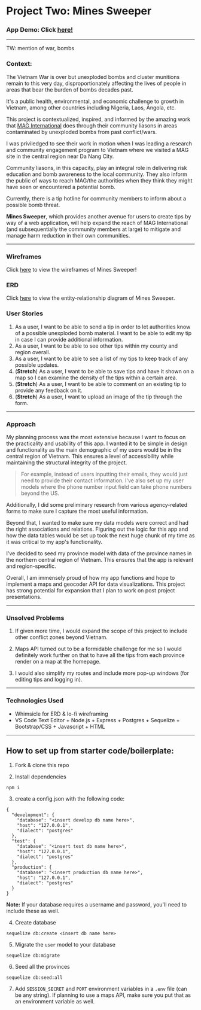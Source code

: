 # Project Two: Mines Sweeper

### App Demo: Click [here!](https://minessweeper.herokuapp.com/)
----------------------------------------------
TW: mention of war, bombs 

### Context: 

The Vietnam War is over but unexploded bombs and cluster munitions remain to this very day, disproportionately affecting the lives of people in areas that bear the burden of bombs decades past.

It's a public health, environmental, and economic challenge to growth in Vietnam, among other countries including Nigeria, Laos, Angola, etc. 

This project is contextualized, inspired, and informed by the amazing work that [MAG International](https://www.maginternational.org/what-we-do/where-we-work/vietnam/) does through their community liasons in areas contaminated by unexploded bombs from past conflict/wars. 

I was priviledged to see their work in motion when I was leading a research and community engagement program to Vietnam where we visited a MAG site in the central region near Da Nang City. 

Community liasons, in this capacity, play an integral role in delivering risk education and bomb awareness to the local community. They also inform the public of ways to reach MAG/the authorities when they think they might have seen or encountered a potential bomb. 

Currently, there is a tip hotline for community members to inform about a possible bomb threat. 

**Mines Sweeper**, which provides another avenue for users to create tips by way of a web application, will help expand the reach of MAG International (and subsequentially the community members at large) to mitigate and manage harm reduction in their own communities.

----------------------------------------------------------
### Wireframes

Click [here](https://whimsical.com/project-2-wireframes-4zHBvk17jQoke5LnQgJLHc) to view the wireframes of Mines Sweeper! 

### ERD 

Click [here](https://whimsical.com/project-2-erd-KhbbZiC8mwzu58YBH5sGeG) to view the entity-relationship diagram of Mines Sweeper.

### User Stories

1. As a user, I want to be able to send a tip in order to let authorities know of a possible unexploded bomb material. I want to be able to edit my tip in case I can provide additional information. 
2. As a user, I want to be able to see other tips within my county and region overall.
3. As a user, I want to be able to see a list of my tips to keep track of any possible updates. 
4. (**Stretch**) As a user, I want to be able to save tips and have it shown on a map so I can examine the density of the tips within a certain area.
5. (**Stretch**) As a user, I want to be able to comment on an existing tip to provide any feedback on it.
6. (**Stretch**) As a user, I want to upload an image of the tip through the form.

----------------------------------------------------------
### Approach

My planning process was the most extensive because I want to focus on the practicality and usability of this app. I wanted it to be simple in design and functionality as the main demographic of my users would be in the central region of Vietnam. This ensures a level of accessibility while maintaining the structural integrity of the project. 

> For example, instead of users inputting their emails, they would just need to provide their contact information. I've also set up my user models where the phone number input field can take phone numbers beyond the US. 

Additionally, I did some preliminary research from various agency-related forms to make sure I capture the most useful information. 

Beyond that, I wanted to make sure my data models were correct and had the right associations and relations. Figuring out the logic for this app and how the data tables would be set up took the next huge chunk of my time as it was critical to my app's functionality. 

I've decided to seed my province model with data of the province names in the northern central region of Vietnam. This ensures that the app is relevant and region-specific. 

Overall, I am immensely proud of how my app functions and hope to implement a maps and geocoder API for data visualizations. This project has strong potential for expansion that I plan to work on post project presentations.

----------------------------------------------------------
### Unsolved Problems

1. If given more time, I would expand the scope of this project to include other conflict zones beyond Vietnam. 

2. Maps API turned out to be a formidable challenge for me so I would definitely work further on that to have all the tips from each province render on a map at the homepage.

3. I would also simplify my routes and include more pop-up windows (for editing tips and logging in). 

----------------------------------------------------------
### Technologies Used
* Whimsicle for ERD & lo-fi wireframing
* VS Code Text Editor + Node.js + Express + Postgres + Sequelize + Bootstrap/CSS + Javascript + HTML
----------------------------------------------------------
## How to set up from starter code/boilerplate: 

1. Fork & clone this repo

2. Install dependencies
```
npm i
```

3. create a config.json with the following code: 
```
{
  "development": {
    "database": "<insert develop db name here>",
    "host": "127.0.0.1",
    "dialect": "postgres"
  },
  "test": {
    "database": "<insert test db name here>",
    "host": "127.0.0.1",
    "dialect": "postgres"
  },
  "production": {
    "database": "<insert production db name here>",
    "host": "127.0.0.1",
    "dialect": "postgres"
  }
}

```
**Note:** If your database requires a username and password, you'll need to include these as well.

4. Create database
```
sequelize db:create <insert db name here>
```
5. Migrate the `user` model to your database
```
sequelize db:migrate
```
6. Seed all the provinces
```
sequelize db:seed:all
```
7. Add `SESSION_SECRET` and `PORT` environment variables in a `.env` file (can be any string). If planning to use a maps API, make sure you put that as an environment variable as well.


